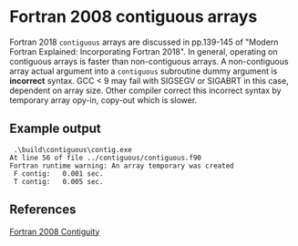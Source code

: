 # Fortran 2008 contiguous arrays

Fortran 2018 `contiguous` arrays are discussed in pp.139-145 of "Modern Fortran Explained: Incorporating Fortran 2018".
In general, operating on contiguous arrays is faster than non-contiguous arrays.
A non-contiguous array actual argument into a `contiguous` subroutine dummy argument is **incorrect** syntax.
GCC &lt; 9 may fail with SIGSEGV or SIGABRT in this case, dependent on array size.
Other compiler correct this incorrect syntax by temporary array opy-in, copy-out which is slower.

## Example output

```
 .\build\contiguous\contig.exe
At line 56 of file ../contiguous/contiguous.f90
Fortran runtime warning: An array temporary was created
 F contig:   0.001 sec.
 T contig:   0.005 sec.
```

## References

[Fortran 2008 Contiguity](https://www.ibm.com/support/knowledgecenter/bs/SSGH4D_16.1.0/com.ibm.xlf161.aix.doc/language_ref/contiguity.html)
